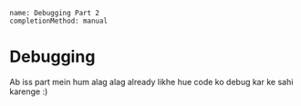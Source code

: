 ```ngMeta
name: Debugging Part 2
completionMethod: manual
```

# Debugging

Ab iss part mein hum alag alag already likhe hue code ko debug kar ke sahi karenge :)